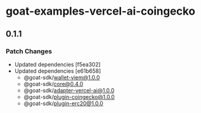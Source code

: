 # goat-examples-vercel-ai-coingecko

## 0.1.1

### Patch Changes

- Updated dependencies [f5ea302]
- Updated dependencies [e61b658]
  - @goat-sdk/wallet-viem@1.0.0
  - @goat-sdk/core@0.4.0
  - @goat-sdk/adapter-vercel-ai@1.0.0
  - @goat-sdk/plugin-coingecko@1.0.0
  - @goat-sdk/plugin-erc20@1.0.0
